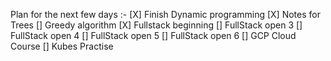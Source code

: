 Plan for the next few days :-
[X] Finish Dynamic programming
[X] Notes for Trees
[] Greedy algorithm
[X] Fullstack beginning
[] FullStack open 3
[] FullStack open 4
[] FullStack open 5
[] FullStack open 6
[] GCP Cloud Course
[] Kubes Practise

